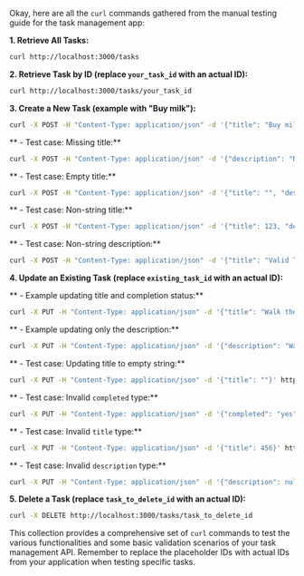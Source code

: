 Okay, here are all the `curl` commands gathered from the manual testing guide for the task management app:

**1. Retrieve All Tasks:**

```bash
curl http://localhost:3000/tasks
```

**2. Retrieve Task by ID (replace `your_task_id` with an actual ID):**

```bash
curl http://localhost:3000/tasks/your_task_id
```

**3. Create a New Task (example with "Buy milk"):**

```bash
curl -X POST -H "Content-Type: application/json" -d '{"title": "Buy milk", "description": "From the supermarket"}' http://localhost:3000/tasks
```

\*\* - Test case: Missing title:\*\*

```bash
curl -X POST -H "Content-Type: application/json" -d '{"description": "No title provided"}' http://localhost:3000/tasks
```

\*\* - Test case: Empty title:\*\*

```bash
curl -X POST -H "Content-Type: application/json" -d '{"title": "", "description": "Empty title"}' http://localhost:3000/tasks
```

\*\* - Test case: Non-string title:\*\*

```bash
curl -X POST -H "Content-Type: application/json" -d '{"title": 123, "description": "Number as title"}' http://localhost:3000/tasks
```

\*\* - Test case: Non-string description:\*\*

```bash
curl -X POST -H "Content-Type: application/json" -d '{"title": "Valid Title", "description": true}' http://localhost:3000/tasks
```

**4. Update an Existing Task (replace `existing_task_id` with an actual ID):**

\*\* - Example updating title and completion status:\*\*

```bash
curl -X PUT -H "Content-Type: application/json" -d '{"title": "Walk the dog", "completed": true}' http://localhost:3000/tasks/existing_task_id
```

\*\* - Example updating only the description:\*\*

```bash
curl -X PUT -H "Content-Type: application/json" -d '{"description": "Walk the dog in the park"}' http://localhost:3000/tasks/existing_task_id
```

\*\* - Test case: Updating title to empty string:\*\*

```bash
curl -X PUT -H "Content-Type: application/json" -d '{"title": ""}' http://localhost:3000/tasks/existing_task_id
```

\*\* - Test case: Invalid `completed` type:\*\*

```bash
curl -X PUT -H "Content-Type: application/json" -d '{"completed": "yes"}' http://localhost:3000/tasks/existing_task_id
```

\*\* - Test case: Invalid `title` type:\*\*

```bash
curl -X PUT -H "Content-Type: application/json" -d '{"title": 456}' http://localhost:3000/tasks/existing_task_id
```

\*\* - Test case: Invalid `description` type:\*\*

```bash
curl -X PUT -H "Content-Type: application/json" -d '{"description": null}' http://localhost:3000/tasks/existing_task_id
```

**5. Delete a Task (replace `task_to_delete_id` with an actual ID):**

```bash
curl -X DELETE http://localhost:3000/tasks/task_to_delete_id
```

This collection provides a comprehensive set of `curl` commands to test the various functionalities and some basic validation scenarios of your task management API. Remember to replace the placeholder IDs with actual IDs from your application when testing specific tasks.